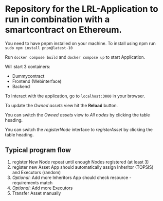 # Repository for the LRL-Application to run in combination with a smartcontract on Ethereum.
You need to have pnpm installed on your machine. To install using npm run `sudo npm install pnpm@latest-10`

Run `docker compose build` and `docker compose up` to start Application.

Will start 3 containers:

- Dummycontract
- Frontend (Webinterface)
- Backend

To Interact with the application, go to `localhost:3000` in your browser.

To update the *Owned assets* view hit the **Reload** button. 

You can switch the *Owned assets* view to *All nodes* by clicking the table heading.

You can switch the *registerNode* interface to *registerAsset* by clicking the table heading.

## Typical program flow

1. register New Node
   repeat until enough Nodes registered (at least 3)
2. register new Asset
   App should automatically assign Inheritor (TOPSIS) and Executors (random)
3. *Optional*: Add more Inheritors
   App should check resource - requirements match
4. *Optional*: Add more Executors
5. Transfer Asset manually
